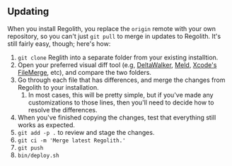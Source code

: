 ## Updating

When you install Regolith, you replace the `origin` remote with your own repository, so you can't just `git pull` to merge in updates to Regolith. It's still fairly easy, though; here's how:

1. `git clone` Reglith into a separate folder from your existing installtion.
1. Open your preferred visual diff tool (e.g, [DeltaWalker](https://www.deltawalker.com/), [Meld](http://meldmerge.org/), [Xcode's FileMerge](https://developer.apple.com/xcode/features/), etc), and compare the two folders.
1. Go through each file that has differences, and merge the changes from Regolith to your installation.
	1. In most cases, this will be pretty simple, but if you've made any customizations to those lines, then you'll need to decide how to resolve the differences.
1. When you've finished copying the changes, test that everything still works as expected.
1. `git add -p .` to review and stage the changes.
1. `git ci -m 'Merge latest Regolith.'`
1. `git push`
1. `bin/deploy.sh`
